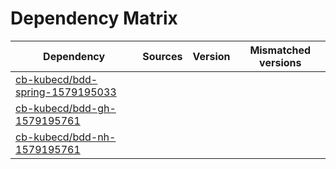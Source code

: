 # Dependency Matrix

Dependency | Sources | Version | Mismatched versions
---------- | ------- | ------- | -------------------
[cb-kubecd/bdd-spring-1579195033](https://github.com/cb-kubecd/bdd-spring-1579195033.git) |  | []() | 
[cb-kubecd/bdd-gh-1579195761](https://github.com/cb-kubecd/bdd-gh-1579195761.git) |  | []() | 
[cb-kubecd/bdd-nh-1579195761](https://github.com/cb-kubecd/bdd-nh-1579195761.git) |  | []() | 
